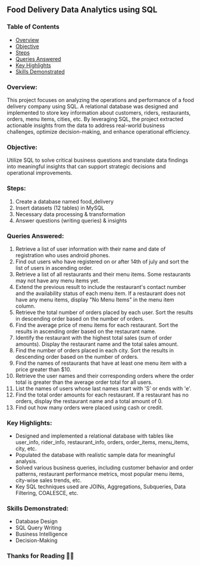## Food Delivery Data Analytics using SQL

### Table of Contents
- [Overview](#overview)
- [Objective](#objective)
- [Steps](#steps)
- [Queries Answered](#queries-answered)
- [Key Highlights](#key-highlights)
- [Skills Demonstrated](#skills-demonstrated)

### Overview: 
This project focuses on analyzing the operations and performance of a food delivery company using SQL. A relational database was designed and implemented to store key information about customers, riders, restaurants, orders, menu items, cities, etc. By leveraging SQL, the project extracted actionable insights from the data to address real-world business challenges, optimize decision-making, and enhance operational efficiency.

### Objective: 
Utilize SQL to solve critical business questions and translate data findings into meaningful insights that can support strategic decisions and operational improvements.

### Steps: 
1. Create a database named food_delivery
2. Insert datasets (12 tables) in MySQL
3. Necessary data processing & transformation
4. Answer questions (writing queries) & insights

### Queries Answered: 
1.	Retrieve a list of user information with their name and date of registration who uses android phones.
2.	Find out users who have registered on or after 14th of july and sort the list of users in ascending order.
3.	Retrieve a list of all restaurants and their menu items. Some restaurants may not have any menu items yet.
4.	Extend the previous result to include the restaurant's contact number and the availability status of each menu item. If a restaurant does not have any menu items, display "No Menu Items" in the menu item column.
5.	Retrieve the total number of orders placed by each user. Sort the results in descending order based on the number of orders.
6.	Find the average price of menu items for each restaurant. Sort the results in ascending order based on the restaurant name.
7.	Identify the restaurant with the highest total sales (sum of order amounts). Display the restaurant name and the total sales amount.
8.	Find the number of orders placed in each city. Sort the results in descending order based on the number of orders.
9.	Find the names of restaurants that have at least one menu item with a price greater than $10.
10.	Retrieve the user names and their corresponding orders where the order total is greater than the average order total for all users.
11.	List the names of users whose last names start with 'S' or ends with 'e'.
12.	Find the total order amounts for each restaurant. If a restaurant has no orders, display the restaurant name and a total amount of 0.
13.	Find out how many orders were placed using cash or credit.

### Key Highlights: 
- Designed and implemented a relational database with tables like user_info, rider_info, restaurant_info, orders, order_items, menu_items, city, etc.
- Populated the database with realistic sample data for meaningful analysis.
- Solved various business queries, including customer behavior and order patterns, restaurant performance metrics, most popular menu items, city-wise sales trends, etc.
- Key SQL techniques used are JOINs, Aggregations, Subqueries, Data Filtering, COALESCE, etc.

### Skills Demonstrated: 
- Database Design
- SQL Query Writing
- Business Intelligence
- Decision-Making

### Thanks for Reading 🌸🌸
